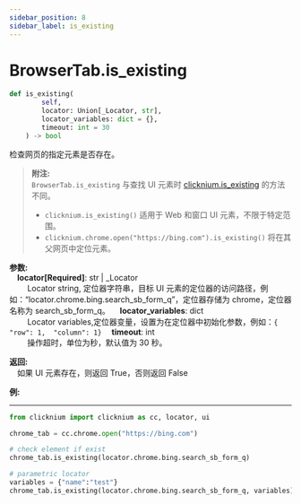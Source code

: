 ```yaml
---
sidebar_position: 8
sidebar_label: is_existing
---
```

# BrowserTab.is_existing
```python
def is_existing(
        self,
        locator: Union[_Locator, str],
        locator_variables: dict = {},
        timeout: int = 30
    ) -> bool
```  

 检查网页的指定元素是否存在。

>**附注:**  
`BrowserTab.is_existing` 与查找 UI 元素时 [clicknium.is_existing](Ma/doc/references/python/globalfunctions/is_existing.md) 的方法不同。
>- `clicknium.is_existing()` 适用于 Web 和窗口 UI 元素，不限于特定范围。
>- `clicknium.chrome.open("https://bing.com").is_existing()` 将在其父网页中定位元素。

**参数:**  
    &emsp;**locator[Required]**: str | _Locator   
        &emsp;&emsp; Locator string, 定位器字符串，目标 UI 元素的定位器的访问路径，例如：“locator.chrome.bing.search_sb_form_q”，定位器存储为 chrome，定位器名称为 search_sb_form_q。
    &emsp;**locator_variables**: dict  
        &emsp;&emsp; Locator variables,定位器变量，设置为在定位器中初始化参数，例如：`{ "row": 1,  "column": 1}`
    &emsp;**timeout**: int  
        &emsp;&emsp; 操作超时，单位为秒，默认值为 30 秒。

**返回:**  
    &emsp;如果 UI 元素存在，则返回 True，否则返回 False

**例:**
***
```python
from clicknium import clicknium as cc, locator, ui

chrome_tab = cc.chrome.open("https://bing.com")

# check element if exist
chrome_tab.is_existing(locator.chrome.bing.search_sb_form_q)

# parametric locator
variables = {"name":"test"}
chrome_tab.is_existing(locator.chrome.bing.search_sb_form_q, variables)
```